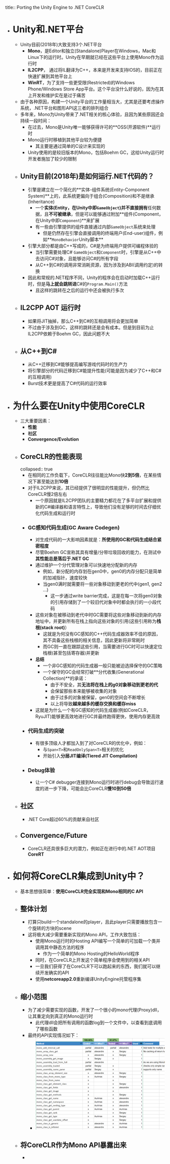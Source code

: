 title:: Porting the Unity Engine to .NET CoreCLR

- # Unity和.NET平台
	- Unity目前(2018年)大致支持3个.NET平台
		- **Mono**，是Editor和独立(Standalone)Player在Windows，Mac和Linux下的运行时。Unity在早期就已经在这些平台上使用Mono作为运行时
		- **IL2CPP**， 通过将IL翻译为C++，本来是开发来支持IOS的，目前正在快速扩展到其他平台上
		- **WinRT**，为了支持一些更受限(Restricted)的Windows Phone/Windows Store App平台。这个平台没什么好说的，因为在其上开发和维护实在是过于痛苦
	- 由于各种原因，构建一个Unity平台的工作量相当大，尤其是还要考虑操作系统，.NET平台和图形API这三者的排列组合
	- 多年来，Mono为Unity带来了.NET相关的核心体验，且因为某些原因还会持续一段时间：
		- 在过去，Mono是Unity唯一能够获得许可的**OSS(开源软件)**运行时
		- Mono运行时移植到其他平台较为便捷
			- 其主要是通过简单的C设计来实现的
		- Unity使用的是较旧版本的Mono，包括Boehm GC，这给Unity运行时开发者施加了较少的限制
	- ## Unity目前(2018年)是如何运行.NET代码的？
		- 引擎是建立在一个简化的**实体-组件系统(Entity-Component System)**上的，此系统更偏向于组合(Composition)和不是继承(Inheritance)
			- 一个**实体(Entity，在Unity中即``GameObject``)**并不**直接拥有**任何数据，且**不可被继承**，但是可以能够通过附加**组件(Component，在Unity中即``Component``)**来扩展
			- 有一些由引擎提供的组件直接通过内部``GameObject``系统来处理
				- 但是仍然存在引擎会直接调用的终端用户(End-user)组件，例如**``MonoBehavior``Unity脚本**
		- 引擎大部分都是由C++写成的，C\#是为终端用户提供可编程体验的
			- 当引擎需要处理C\# ``GameObject``和``Component``时，引擎是从C++中去访问C\#对象，且能够访问C\#的所有字段
			- 从C++到C\#的调用非常消耗资源，因为涉及到ABI(调用约定)的转换
		- 因此和常规的.NET程序不同，Unity的程序会在启动时加载C++运行时，但是**马上就会跳转进**C\#的``Program.Main()``方法
			- 且这样的跳转在之后的运行中还会被执行多次
	- ## IL2CPP AOT 运行时
		- 如果将JIT抽掉，那么C++到C\#的互相调用将会更加简单
		- 不过由于涉及到GC，这样的跳转还是会有成本。但是到目前为止IL2CPP依赖于Boehm GC，因此问题不大
	- ## 从C++到C\#
		- 从C++迁移到C\#能够提高编写游戏代码时的生产力
		- 将引擎部分的代码迁移到C\#能提升性能(可能是因为减少了C++和C\#的互相调用)
		- Burst技术更是提高了C\#代码的运行效率
- # 为什么要在Unity中使用CoreCLR
	- 三大重要因素：
		- **性能**
		- **社区**
		- **Convergence/Evolution**
	- ## CoreCLR的性能表现
	  collapsed:: true
		- 在相同的工作负载下，CoreCLR往往能比Mono快**2到5倍**，在某些情况下甚至能达到**10倍**
		- 对于IL2CPP来说，其已经提供了很明显的性能提升，但仍然比CoreCLR慢2倍左右
			- 一个原因就是IL2CPP团队的主要精力都花在了多平台扩展和提供新的C\#编译器和语言特性上，导致他们没有足够的时间去仔细优化代码生成和运行时
		- ### GC感知代码生成(GC Aware Codegen)
			- 对生成代码的一大影响因素就是：**所使用的GC和代码生成结合紧密程度**
			- 尽管Boehm GC宣称其具有增量/分带垃圾回收的能力，在测试中**其性能总是落后于.NET GC**
			- 通过维护一个分代管理对象可以快速地分配新的内存
				- 例如，新分配的内存划在gen0中，gen0的内存分配只是简单的加减指针，速度较快
				- 当gen0满时就需要将一些对象移动到更老的代中(gen1, gen2 ...)
					- 这一步通过write barrier完成，这是在每一次将gen0对象的引用存储到了一个较旧代对象中时都会执行的一小段代码
			- 这些对象在被移动到老代中时GC需要将这些对象移动到新的内存地址中，并更新所有在栈上指向这些对象的引用(这些引用称为**栈根(stack root)**）
				- 这就是为何没有GC感知的C++代码生成器效率不佳的原因，其不具备这些栈根的相关信息，因此更新将非常耗时
				- 而GC则一直在跟踪这些引用，当需要进行GC时可以快速定位栈根(甚至包括寄存器)并更新
			- **总结**
				- 一个非GC感知的代码生成器一般只能被迫选择保守的GC策略
				- 一个保守的GC会经常打破**分代收集(Generational Collection)**的承诺：
					- 由于不安全，其**无法将在栈上的g0对象移动到更老的代**
					- 会保留那些本来能够被收集的对象
					- 由于过多的对象被保留，gen0的空间会不断增长
					- 以上将导致**越来越多的缓存交换和缓存miss**
			- 这就是为什么一个有GC感知的代码生成器(例如CoreCLR，RyuJIT)能够更高效地进行GC并最终跑得更快，使用内存更高效
		- ### 代码生成的突破
			- 有很多顶级人才都加入到了对CoreCLR的优化中，例如：
				- 与``Span<T>``和``ReadOnlySpan<T>``相关的优化
				- 开始引入**分层JIT编译(Tiered JIT Compilation)**
		- ### Debug体验
			- 让一个C\# debugger连接到Mono运行时进行debug会导致运行速度的进一步下降，可能会比CoreCLR**慢10到50倍**
	- ## 社区
		- .NET Core超过60%的贡献来自社区
	- ## Convergence/Future
		- CoreCLR还具很多巨大的潜力，例如正在进行中的.NET AOT项目**CoreRT**
- # 如何将CoreCLR集成到Unity中？
	- 基本思想很简单：**使用CoreCLR完全实现和Mono相同的C API**
	- ## 整体计划
		- 打算只build一个standalone的player，且此player只需要播放包含一个旋转的方块的scene
		- 这将极大减少需要重新实现的Mono API，工作大致包括：
			- 使用Mono运行时的Hosting API编写一个简单的可加载一个类并调用其中静态方法的程序
				- 作为一个简单的Mono Hosting的HelloWorld程序
			- 同时，在CoreCLR上开发这个简单程序会使用到的相关API
			- 一旦我们获得了在CoreCLR下可以跑起来的东西，我们就可以继续开发确实的API
			- 使用**netcoreapp2.0**重新编译UnityEngine托管程序集
	- ## 缩小范围
		- 为了减少需要实现的函数，开发了一个很小的mono代理(Proxy)dll，让其重定向到真正的Mono运行时
			- 此代理dll会把所有调用的函数log到一个文件中，以查看到底调用了哪些函数
		- 最终的API实现情况如下：
			- ![image.png](../assets/image_1689043581959_0.png)
	- ## 将CoreCLR作为Mono API暴露出来
		-